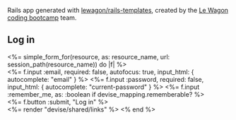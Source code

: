 Rails app generated with [lewagon/rails-templates](https://github.com/lewagon/rails-templates), created by the [Le Wagon coding bootcamp](https://www.lewagon.com) team.

<div class="container card-login">
  <h2>Log in</h2>
  <%= simple_form_for(resource, as: resource_name, url: session_path(resource_name)) do |f| %>
    <div class="form-inputs">
      <%= f.input :email,
                required: false,
                autofocus: true,
                input_html: { autocomplete: "email" } %>
      <%= f.input :password,
                required: false,
                input_html: { autocomplete: "current-password" } %>
      <%= f.input :remember_me, as: :boolean if devise_mapping.rememberable? %>
    </div>
    <div class="form-actions">
      <%= f.button :submit, "Log in" %>
    </div>
    <%= render "devise/shared/links" %>
  <% end %>
</div>
